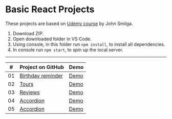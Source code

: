 # Basic React Projects
 These projects are based on [Udemy course](https://www.udemy.com/course/react-tutorial-and-projects-course/) by John Smilga. 



1. Download ZIP.
2. Open downloaded folder in VS Code.
3. Using console, in this folder run `npm install`, to install all dependencies.
4. In console run `npm start`, to spin up the local server.

-----------------------------------------------------------------
|  #  |                                                        Project on GitHub                                               |                                         Demo                                                        |
| :-: | ---------------------------------------------------------------------------------------------------------------------- | ----------------------------------------------------------------------------------------------------|
| 01  | [Birthday reminder](https://github.com/Matrix-citizen/Basic-React-Projects/tree/master/01-birthday-reminder)           | [Demo](http://matrix-citizen.online/Basic%20React%20Projects/01-birthday-reminder/)                 |
| 02  | [Tours](https://github.com/Matrix-citizen/Basic-React-Projects/tree/master/02-tours)                                   | [Demo](http://matrix-citizen.online/Basic%20React%20Projects/02-tours/)                             |
| 03  | [Reviews](https://github.com/Matrix-citizen/Basic-React-Projects/tree/master/03-reviews)                               | [Demo](http://matrix-citizen.online/Basic%20React%20Projects/03-reviews/)                           |
| 04  | [Accordion](https://github.com/Matrix-citizen/Basic-React-Projects/tree/master/04-accordion)                           | [Demo](http://matrix-citizen.online/Basic%20React%20Projects/04-accordion/)                         |
| 05  | [Accordion](https://github.com/Matrix-citizen/Basic-React-Projects/tree/master/05-menu)                                | [Demo](http://matrix-citizen.online/Basic%20React%20Projects/05-menu/)                              |